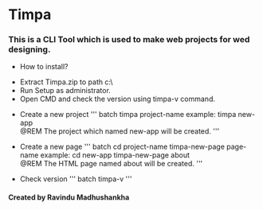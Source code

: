 # Timpa #
### This is a CLI Tool which is used to make web projects for wed designing.  ###

* How to install?
- Extract Timpa.zip to path c:\
- Run Setup as administrator.
- Open CMD and check the version using timpa-v command.

* Create a new project
''' batch
timpa project-name
example: timpa new-app      
@REM The project which named new-app will be created.
'''

* Create a new page
''' batch
cd project-name
timpa-new-page page-name
example: cd new-app
         timpa-new-page about       
@REM The HTML page named about will be created.
'''

* Check version
''' batch
timpa-v
'''


#### Created by Ravindu Madhushankha ####
